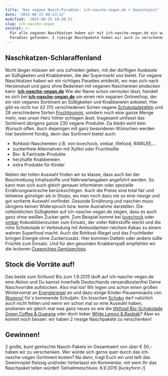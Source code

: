 ```yaml
---
title: 'Das vegane Nasch-Paradies: ich-nasche-vegan.de + Gewinnspiel'
date: '2015-08-23 09:23:12'
modified: '2015-08-25 10:20:51'
slug: ich-nasche-vegan
excerpt: >-
  Für alle veganen Naschkatzen haben wir mit ich-nasche-vegan.de ein wahres
  Paradies gefunden. 2 riesige Naschpakete haben wir auch zu verschenken.
---
```


## Naschkatzen-Schlaraffenland

Nicht länger müssen wir uns zufrieden geben, mit der dürftigen Ausbeute an Süßigkeiten und Knabbereien, die der Supermarkt uns bietet. Für vegane Naschkatzen haben wir ein richtiges Paradies entdeckt, wo man sich nach Herzenslust und ganz ohne Bedenken mit veganen Naschereien eindecken kann: **[ich-nasche-vegan.de](http://www.ich-nasche-vegan.de/epages/78609604.sf/de_DE/?ObjectPath=Categories)** Wie der Name schon vermuten lässt, handelt es sich bei **[ich-nasche-vegan.de](http://www.ich-nasche-vegan.de/epages/78609604.sf/de_DE/?ObjectPath=Categories)** um einen rein veganen Onlineshop, der ein rein veganes Sortiment an Süßigkeiten und Knabbereien anbietet. Hier gibt es nicht nur 42 (!!!) verschiedenen Sorten vegane [Schokoladetafeln](http://www.ich-nasche-vegan.de/epages/78609604.sf/de_DE/?ObjectPath=/Shops/78609604/Categories/Schokolade/Schokoladentafeln) und 28 verschiedene Sorten [Fruchtgummi](http://www.ich-nasche-vegan.de/epages/78609604.sf/de_DE/?ObjectPath=/Shops/78609604/Categories/Fruchtgummi), sondern noch eine ganze Menge mehr, was unser Herz höher schlagen lässt. Insgesamt umfasst das Sortiment übrigens ganze 230 vegane Produkte. Da bleibt wohl kein Wunsch offen. Auch diejenigen mit ganz besonderen Wünschen werden hier bestimmt fündig, denn das Sortiment bietet auch:

*   Rohkost-Naschereien z.B. von lovechock, ombar, lifefood, RAWLEE,...
*   zuckerfreie Alternativen mit Xylitol oder Fruchtsüße
*   Bio- & Fairtrade-Produkte
*   herzhafte Knabbereien
*   extra Produkte für Kinder

Neben der tollen Auswahl finden wir es klasse, dass auch bei der Beschreibung Inhaltsstoffe und Nährwertangaben angeführt werden. So kann man sich auch gleich genauer informieren oder spezielle Ernährungswünsche berücksichtigen. Auch die Preise sind total fair und teilweise günstiger als in Shops, wo man noch dazu nie so eine riesige und gut sortierte Auswahl vorfindet. Gesunde Ernährung und naschen muss übrigens keinen Widerspruch bzw. keine Ausnahme darstellen. Die rohköstlichen Süßigkeiten auf ich-nasche-vegan.de zeigen, dass es auch ganz ohne weißen Zucker geht. Zum Beispiel kommt bei [lovechock](http://www.ich-nasche-vegan.de/epages/78609604.sf/de_DE/?ObjectID=551967&ViewAction=ViewFaceted&FacetValue_CategoryID=551967&FacetValue_Manufacturer=lovechock) oder [ombar](http://www.ich-nasche-vegan.de/epages/78609604.sf/de_DE/?ObjectID=551963&ViewAction=ViewFaceted&FacetValue_CategoryID=551963&FacetValue_Manufacturer=Ombar&CurrencyID=EUR&CurrencyID=EUR&FacetRange_ListPrice=&FacetRange_ListPrice=) Kokosblütenzucker zum Einsatz, der voller Nährstoffe steckt und die rohe Schokolade in Verbindung mit Antioxidantien-reichem Kakao zu einem wahren Superfood macht. Auch die Rohkost-Riegel und das Fruchtleder bringen Energie ohne Zuckerzusatz. Hier kommen Datteln oder andere süße Früchte zum Einsatz. Und für den gesunden Knabberspaß empfehlen wir die leckeren [Crawnchies Gemüsechips](http://www.ich-nasche-vegan.de/epages/78609604.sf/de_DE/?ObjectPath=/Shops/78609604/Categories/%22Chips%20%26%20Co.%22/Gem%C3%BCsechips).

## Stock die Vorräte auf!

Das beste zum Schluss! Bis zum 1.9.2015 läuft auf ich-nasche-vegan.de eine Aktion und Du kannst innerhalb Deutschlands versandkostenfrei Deine Naschvorräte aufstocken. Also mal los! Wir legen uns schon einen großen Wintervorrat an [Energieriegel](http://www.ich-nasche-vegan.de/epages/78609604.sf/de_DE/?ObjectPath=/Shops/78609604/Categories/Riegel) an und dazu einige Kinder-Pausensnacks von [Wumms!](http://www.ich-nasche-vegan.de/epages/78609604.sf/de_DE/?ObjectPath=/Shops/78609604/Categories/%22For%20Kids%22) für´s kommende Schuljahr. Ein bisschen [Schoko](http://www.ich-nasche-vegan.de/epages/78609604.sf/de_DE/?ObjectPath=/Shops/78609604/Categories/Schokolade) darf natürlich auch nicht fehlen und wenn wir schon mal so eine Auswahl haben, probieren wir gleich mal was ganz neues so wie die [lifefood Bio-Schokolade Green Coffee & Guarana](http://www.ich-nasche-vegan.de/epages/78609604.sf/de_DE/?ObjectPath=/Shops/78609604/Products/4449) oder doch lieber [White Lemon & Baobab](http://www.ich-nasche-vegan.de/epages/78609604.sf/de_DE/?ObjectPath=/Shops/78609604/Products/7395)? Aber es kommt noch besser: wir haben 2 riesige Naschpakete zu verschenken!

## Gewinnen!

2 große, bunt gemischte Nasch-Pakete im Gesamtwert von über € 50,- haben wir zu verschenken. Wer würde sich gerne quer durch das ich-nasche-vegan-Sortiment kosten? Na dann, tragt Euch ein und teilt das Gewinnspiel fleissig und/oder hinterlasst ein Kommentar, mit wem Ihr das Naschpaket teilen würdet! Teilnahmeschluss: 6.9.2015 \[luckyform /\]

